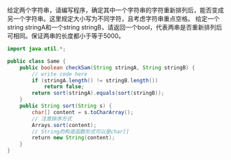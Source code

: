 给定两个字符串，请编写程序，确定其中一个字符串的字符重新排列后，能否变成另一个字符串。这里规定大小写为不同字符，且考虑字符串重点空格。
给定一个string stringA和一个string stringB，请返回一个bool，代表两串是否重新排列后可相同。保证两串的长度都小于等于5000。

```java
import java.util.*;

public class Same {
    public boolean checkSam(String stringA, String stringB) {
        // write code here
        if (stringA.length() != stringB.length())
            return false;
        return sort(stringA).equals(sort(stringB));
    }
    public String sort(String s) {
        char[] content = s.toCharArray();
        // 注意排序方式
        Arrays.sort(content);
        // String的构造函数形式可以是char[]
        return new String(content);
    }
}
```

